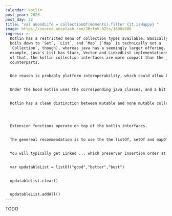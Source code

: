 ```yaml
---
calendar: kotlin
post_year: 2020
post_day: 22
title: "val aGoodLife = collectionOf(moments).filter {it.isHappy} "
image: https://source.unsplash.com/JBrfoV-BZts/1600x900
ingress: >-
  Kotlin has a restricted menu of collection types available. Basically, it
  boils down to `Set`, `List`, and `Map` (`Map` is technically not a
  `Collection`, though), whereas java has a seemingly larger offering. For
  example, java's List has Stack, Vector and LinkedList implementations. On top
  of that, the kotlin collection interfaces are more compact than the java
  counterparts.  


  One reason is probably platform interoperability, which could allow kotlin code more easily to be complied down to javascript or CLR. Another is that extension methods and properties allow kotlin to add a lot more features to the various collections without "polluting" the interface. Finally, the corresponding java interfaces are all mutable, while kotlin has explicit interfaces for mutable collections, like MutableList, MutableSet, and MutableMap. 


  Under the hood kotlin uses the corresponding java classes, and a bit of compiler magic to ensure that the types effectively implements the kotlin interfaces, known as *mapped types*. Runtime, however, there is no difference between the java and kotlin counterparts. There is a couple of big benefits with this approach: First, instead of implementing new collections natively in kotlin, the battletested implementations of java can be used. Second, interoperability between java and kotlin is ensured. 


  Kotlin has a clean distinction between mutable and none mutable collections,




  Extension functions operate on top of the kotlin interfaces.


  The genereal recommendation is to use the the listOf, setOf and mapOf function to create new collections, instead of the concrete implementations. 


  You will typically get Linked ... which preserver insertion order at the cost of higher memory footprint. 


  var updatableList = listOf("good","better","best")


  updatableList.clear()


  updatableList.addAll()
---
```

TODO